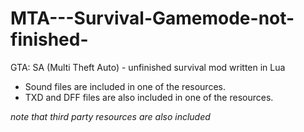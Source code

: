 # MTA---Survival-Gamemode-not-finished-
GTA: SA (Multi Theft Auto) - unfinished survival mod written in Lua

- Sound files are included in one of the resources.
- TXD and DFF files are also included in one of the resources.

*note that third party resources are also included*
